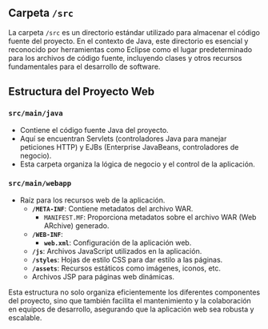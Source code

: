 ## Carpeta `/src`

La carpeta `/src` es un directorio estándar utilizado para almacenar el código fuente del proyecto. En el contexto de Java, este directorio es esencial y reconocido por herramientas como Eclipse como el lugar predeterminado para los archivos de código fuente, incluyendo clases y otros recursos fundamentales para el desarrollo de software.

## Estructura del Proyecto Web

### `src/main/java`
- Contiene el código fuente Java del proyecto.
- Aquí se encuentran Servlets (controladores Java para manejar peticiones HTTP) y EJBs (Enterprise JavaBeans, controladores de negocio).
- Esta carpeta organiza la lógica de negocio y el control de la aplicación.

### `src/main/webapp`
- Raíz para los recursos web de la aplicación.
  - **`/META-INF`**: Contiene metadatos del archivo WAR.
    - `MANIFEST.MF`: Proporciona metadatos sobre el archivo WAR (Web ARchive) generado.
  - **`/WEB-INF`**:
    - **`web.xml`**: Configuración de la aplicación web.
  - **`/js`**: Archivos JavaScript utilizados en la aplicación.
  - **`/styles`**: Hojas de estilo CSS para dar estilo a las páginas.
  - **`/assets`**: Recursos estáticos como imágenes, iconos, etc.
  - Archivos JSP para páginas web dinámicas.

Esta estructura no solo organiza eficientemente los diferentes componentes del proyecto, sino que también facilita el mantenimiento y la colaboración en equipos de desarrollo, asegurando que la aplicación web sea robusta y escalable.





